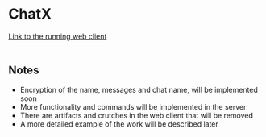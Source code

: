 # ChatX

<a href="https://m9studio.github.io/ChatX/Web-Client/">Link to the running web client</a>
<br><br>
<h2>Notes</h2>
<ul>
  <li>Encryption of the name, messages and chat name, will be implemented soon</li>
  <li>More functionality and commands will be implemented in the server</li>
  <li>There are artifacts and crutches in the web client that will be removed</li>
  <li>A more detailed example of the work will be described later</li>
</ul>
